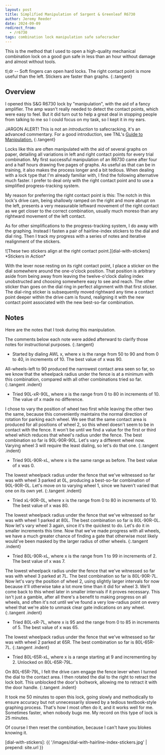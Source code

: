 ```yaml
---
layout: post
title: Simplified Manipulation of Sargent & Greenleaf R6730
author: Jeremy Reeder
date: 2024-09-09
redirect_from:
  - /r6730
tags: combination lock manipulation safe safecracker
---
```


This is the method that I used to open a high-quality mechanical combination
lock on a good gun safe in less than an hour without damage and almost without
tools.

tl;dr -- Soft fingers can open hard locks. The right contact point is more
useful than the left. Stickers are faster than graphs.
{:.tangent}

## Overview

I opened this S&G R6730 lock by "manipulation", with the aid of a fancy
amplifier.  The amp wasn't really needed to detect the contact points, which
were easy to feel.  But it did turn out to help a great deal in stopping people
from talking to me so I could focus on my task, so I kept it in my ears.

JARGON ALERT! This is not an *introduction* to safecracking, it's an advanced
commentary. For a good introduction, see TNL's [Guide to
Manipulation][gtm-legit][.][gtm-bootleg]
{:.tangent}

Locks like this are often manipulated with the aid of several graphs on paper,
detailing all variations in left and right contact points for every trial
combination.  My first successful manipulation of an R6730 came after four and
a half hours drawing five pages of graphs. As useful as that can be in
training, it also makes the process longer and a bit tedious. When dealing with
a lock type that I'm already familiar with, I find the following alternative
much faster. I prefer to deal only with the right contact point and to use a
simplified progress-tracking system.

My reason for preferring the right contact point is this: The notch in this
lock's drive cam, being shallowly ramped on the right and more abrupt on the
left, presents a very measurable leftward movement of the right contact as we
get closer to the correct combination, usually much moreso than any rightward
movement of the left contact.

As for other simplifications to the progress-tracking system, I do away with
the graphing. Instead I fasten a pair of hairline-index stickers to the dial
and dial ring. Then I track my progress with a series of notes and iterative
realignment of the stickers.

<div class="gallery" markdown="1">
![These two stickers align at the right contact point.][dial-with-stickers]
*Stickers in Action*
</div>

With the lever nose resting on its right contact point, I place a sticker on
the dial somewhere around the one-o'clock position. That position is arbitrary
aside from being away from leaving the twelve-o'clock dialing index
unobstructed and choosing somewhere easy to see and reach. The other sticker
than goes on the dial ring in perfect alignment with that first sticker. The
dial-ring sticker is subsequently moved rightward any time a contact point
deeper within the drive cam is found, realigning it with the new contact point
associated with the new best-so-far combination.

## Notes

Here are the notes that I took during this manipulation.

The comments below each note were added afterward to clarify those notes for
instructional purposes.
{:.tangent}

- Started by dialing AWL x, where x is the range from 50 to 90 and from 0 to 40,
  in increments of 10. The best value of x was 90.

All-wheels-left to 90 produced the narrowest contact area seen so far, so we
know that the wheelpack radius under the fence is at a minimum with this
combination, compared with all other combinations tried so far.
{:.tangent .indent}

- Tried 90L-xR-90L, where x is the range from 0 to 80 in increments of 10. The
  value of x made no difference.

I chose to vary the position of wheel two first while leaving the other two the
same, because this conveniently maintains the normal direction of rotation for
parking each wheel. We see that the same contact area is produced for all
positions of wheel 2, so this wheel doesn't seem to be in contact with the
fence. It won't be until we find a value for the first or third wheel which
reduces that wheel's radius under the fence. The best combination so far is
90L-90R-90L. Let's vary a different wheel now. Varying wheel 3 will require the
least dialing, so let's do that one.
{:.tangent .indent}

- Tried 90L-90R-xL, where x is the same range as before. The best value of x was
  0.

The lowest wheelpack radius under the fence that we've witnessed so far was
with wheel 3 parked at 0L, producing a best-so-far combination of 90L-90R-0L.
Let's move on to varying wheel 1, since we haven't varied that one on its own
yet.
{:.tangent .indent}

- Tried xL-90R-0L, where x is the range from 0 to 80 in increments of 10. The
  best value of x was 80.

The lowest wheelpack radius under the fence that we've witnessed so far was
with wheel 1 parked at 80L. The best combination so far is 80L-90R-0L. Now
let's vary wheel 3 again, since it's the quickest to do. Let's do it in smaller
increments this time. Now that we've made progress with all wheels, we have a
much greater chance of finding a gate that otherwise most likely would've been
masked by the larger radius of other wheels.
{:.tangent .indent}

- Tried 80L-90R-xL, where x is the range from 1 to 99 in increments of 2. The
  best value of x was 7.

The lowest wheelpack radius under the fence that we've witnessed so far was
with wheel 3 parked at 7L. The best combination so far is 80L-90R-7L.  Now
let's vary the position of wheel 2, using slightly larger intervals for now
because it'll otherwise take a lot more time than it did for wheel 3. We'll
come back to this wheel later in smaller intervals if it proves necessary. This
isn't just a gamble, after all there's a benefit to making progress on all
wheels, and often it's not until we've found a very low-radius point on every
wheel that we're able to unmask clear gate indications on any wheel.
{:.tangent .indent}

- Tried 80L-xR-7L, where x is 95 and the range from 0 to 85 in increments of 5.
  The best value of x was 65.

The lowest wheelpack radius under the fence that we've witnessed so far was
with wheel 2 parked at 65R. The best combination so far is 80L-65R-7L.
{:.tangent .indent}

- Tried 80L-65R-xL, where x is a range starting at 9 and incrementing by 2.
  Unlocked on 80L-65R-79L.

On 80L-65R-79L, I felt the drive cam engage the fence lever when I turned the
dial to the contact area. I then rotated the dial to the right to retract the lock
bolt. This unblocked the door's boltwork, allowing me to retract it with the
door handle.
{:.tangent .indent}

It took me 50 minutes to open this lock, going slowly and methodically to
ensure accuracy but not unnecessarily slowed by a tedious textbook-style
graphing process. That's how I most often do it, and it works well for me.
Sometimes faster, when nobody bugs me. My record on this type of lock is 25
minutes.

Of course I then reset the combination, because I can't have you blokes knowing
it.


[dial-with-stickers]: {{ '/images/dial-with-hairline-index-stickers.jpg' | prepend: site.url }}

[gtm-legit]:   https://foleybelsawlocksmithing.com/products/manipulation-book
[gtm-bootleg]: https://ia800902.us.archive.org/33/items/TheNationalLocksmithGuideToManipulation/The%20National%20Locksmith%20-%20Guide%20to%20Manipulation_text.pdf
